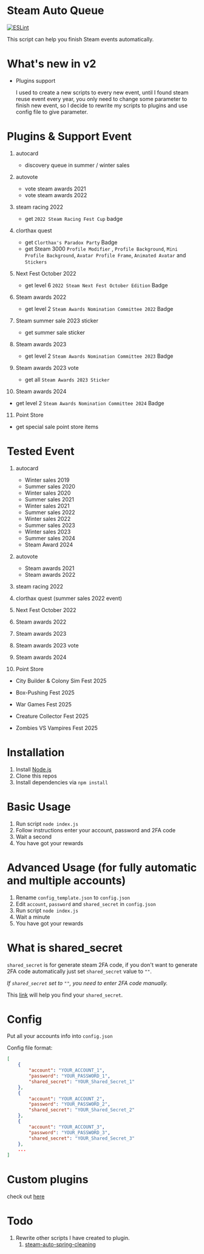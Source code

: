 # Steam Auto Queue

[![ESLint](https://github.com/ZWhitey/Steam-Auto-Queue/actions/workflows/eslint.yml/badge.svg?branch=master)](https://github.com/ZWhitey/Steam-Auto-Queue/actions/workflows/eslint.yml)

This script can help you finish Steam events automatically.

# What's new in v2

- Plugins support

  I used to create a new scripts to every new event, until I found steam reuse event every year, you only need to change some parameter to finish new event, so I decide to rewrite my scripts to plugins and use config file to give parameter.

# Plugins & Support Event

1. autocard
   - discovery queue in summer / winter sales
2. autovote

   - vote steam awards 2021
   - vote steam awards 2022

3. steam racing 2022
   - get `2022 Steam Racing Fest Cup` badge
4. clorthax quest

   - get `Clorthax's Paradox Party` Badge
   - get Steam 3000 `Profile Modifier` , `Profile Background`, `Mini Profile Background`, `Avatar Profile Frame`, `Animated Avatar` and `Stickers`

5. Next Fest October 2022

   - get level 6 `2022 Steam Next Fest October Edition` Badge

6. Steam awards 2022

   - get level 2 `Steam Awards Nomination Committee 2022` Badge

7. Steam summer sale 2023 sticker

   - get summer sale sticker

8. Steam awards 2023

   - get level 2 `Steam Awards Nomination Committee 2023` Badge

9. Steam awards 2023 vote

   - get all `Steam Awards 2023 Sticker`

10. Steam awards 2024

- get level 2 `Steam Awards Nomination Committee 2024` Badge

11. Point Store

- get special sale point store items

# Tested Event

1. autocard

   - Winter sales 2019
   - Summer sales 2020
   - Winter sales 2020
   - Summer sales 2021
   - Winter sales 2021
   - Summer sales 2022
   - Winter sales 2022
   - Summer sales 2023
   - Winter sales 2023
   - Summer sales 2024
   - Steam Award 2024

2. autovote

   - Steam awards 2021
   - Steam awards 2022

3. steam racing 2022

4. clorthax quest (summer sales 2022 event)

5. Next Fest October 2022

6. Steam awards 2022

7. Steam awards 2023

8. Steam awards 2023 vote

9. Steam awards 2024

10. Point Store

- City Builder & Colony Sim Fest 2025

- Box-Pushing Fest 2025

- War Games Fest 2025

- Creature Collector Fest 2025

- Zombies VS Vampires Fest 2025

# Installation

1. Install [Node.js](https://nodejs.org)
2. Clone this repos
3. Install dependencies via `npm install`

# Basic Usage

1. Run script `node index.js`
2. Follow instructions enter your account, password and 2FA code
3. Wait a second
4. You have got your rewards

# Advanced Usage (for fully automatic and multiple accounts)

1. Rename `config_template.json` to `config.json`
2. Edit `account`, `password` and `shared_secret` in `config.json`
3. Run script `node index.js`
4. Wait a minute
5. You have got your rewards

# What is shared_secret

`shared_secret` is for generate steam 2FA code, if you don't want to generate 2FA code automatically just set `shared_secret` value to `""`.

_If `shared_secret` set to `""`, you need to enter 2FA code manually._

This [link](https://www.reddit.com/r/SteamBot/comments/3xb1ft/finding_shared_secret_identity_secret_required/) will help you find your `shared_secret`.

# Config

Put all your accounts info into `config.json`

Config file format:

```json
[
    {
        "account": "YOUR_ACCOUNT_1",
        "password": "YOUR_PASSWORD_1",
        "shared_secret": "YOUR_Shared_Secret_1"
    },
    {
        "account": "YOUR_ACCOUNT_2",
        "password": "YOUR_PASSWORD_2",
        "shared_secret": "YOUR_Shared_Secret_2"
    },
    {
        "account": "YOUR_ACCOUNT_3",
        "password": "YOUR_PASSWORD_3",
        "shared_secret": "YOUR_Shared_Secret_3"
    },
    ...
]
```

# Custom plugins

check out [here](https://github.com/ZWhitey/Steam-Auto-Queue/blob/master/docs/plugins.md)

# Todo

1. Rewrite other scripts I have created to plugin.
   1. [steam-auto-spring-cleaning](https://github.com/ZWhitey/steam-auto-spring-cleaning)
